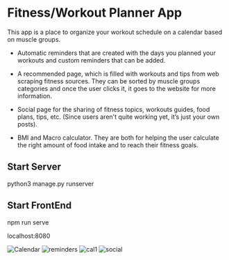 # Fitness/Workout Planner App
This app is a place to organize your workout schedule on a calendar based on muscle groups. 

- Automatic reminders that are created with the days you planned your workouts and custom reminders that can be added. 

- A recommended page,  which is filled with workouts and tips from web scraping fitness sources. They can be sorted by muscle groups categories and once the user clicks it, it goes to the website for more information. 

- Social page for the sharing of fitness topics, workouts guides, food plans, tips, etc. (Since users aren't quite working yet, it’s just your own posts).

- BMI and Macro calculator. They are both for helping the user calculate the right amount of food intake and to reach their fitness goals. 



## Start Server 
python3 manage.py runserver 

## Start FrontEnd 
npm run serve 

localhost:8080

![Calendar](https://user-images.githubusercontent.com/51133223/165136337-aa33a3ad-0d95-467c-91c4-e6ed14cff5cd.PNG)
![reminders](https://user-images.githubusercontent.com/51133223/165136350-a6266a46-1995-48b7-bfc4-79c8b0bd2466.PNG)
![cal1](https://user-images.githubusercontent.com/51133223/165136366-f86dcfb4-3b91-4475-89ad-f8044d9f210c.PNG)
![social](https://user-images.githubusercontent.com/51133223/165136375-caa344ac-46f0-4bbf-9707-b8171e88c03d.PNG)

